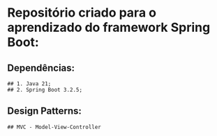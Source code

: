 # Repositório criado para o aprendizado do framework Spring Boot:
## Dependências:
    ## 1. Java 21;
    ## 2. Spring Boot 3.2.5;
## Design Patterns:
    ## MVC - Model-View-Controller
